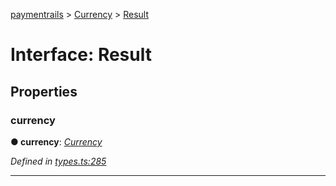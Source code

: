 [paymentrails](../README.md) > [Currency](../modules/currency.md) > [Result](../interfaces/currency.result.md)



# Interface: Result


## Properties
<a id="currency"></a>

###  currency

**●  currency**:  *[Currency](currency.currency-1.md)* 

*Defined in [types.ts:285](https://github.com/PaymentRails/javascript-sdk/blob/9b4ee77/lib/types.ts#L285)*





___


